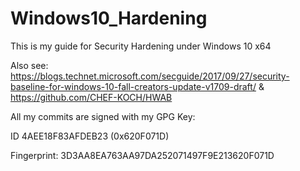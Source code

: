 # Windows10_Hardening

This is my guide for Security Hardening under Windows 10 x64

Also see: https://blogs.technet.microsoft.com/secguide/2017/09/27/security-baseline-for-windows-10-fall-creators-update-v1709-draft/ & https://github.com/CHEF-KOCH/HWAB

All my commits are signed with my GPG Key:

ID 4AEE18F83AFDEB23 (0x620F071D)

Fingerprint: 3D3AA8EA763AA97DA252071497F9E213620F071D
